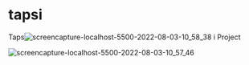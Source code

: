# tapsi
Taps![screencapture-localhost-5500-2022-08-03-10_58_38](https://user-images.githubusercontent.com/89832861/182539797-7321fd30-3548-4e10-80d6-4982b6ce7ce6.png)
i Project

![screencapture-localhost-5500-2022-08-03-10_57_46](https://user-images.githubusercontent.com/89832861/182539477-4b763245-5ab3-49fe-9e7d-0c6004f01e55.png)
